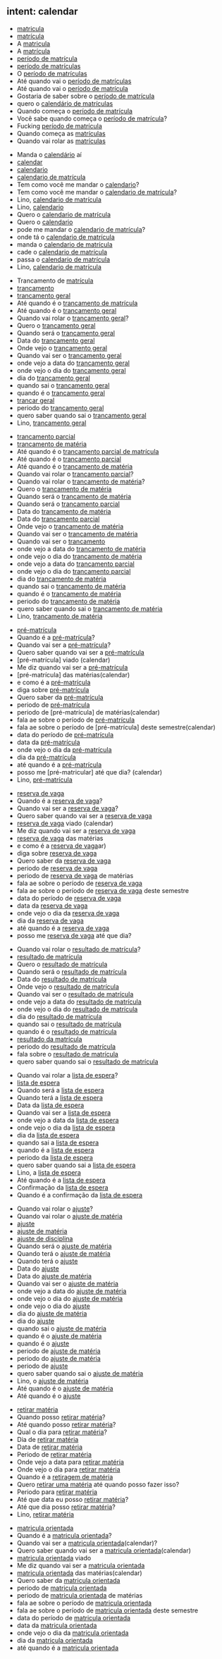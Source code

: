 ## intent: calendar
<!-- matricula -->
- [matricula](calendar)
- [matrícula](calendar)
- A [matricula](calendar)
- A [matrícula](calendar)
- [período de matrícula](calendar)
- [período de matrículas](calendar)
- O [período de matrículas](calendar)
- Até quando vai o [período de matrículas](calendar)
- Até quando vai o [período de matrícula](calendar)
- Gostaria de saber sobre o [período de matrícula](calendar)
- quero o [calendário de matrículas](calendar)
- Quando começa o [período de matrícula](calendar)
- Você sabe quando começa o [período de matrícula](calendar)?
- Fucking [período de matrícula](calendar)
- Quando começa as [matrículas](calendar)
- Quando vai rolar as [matrículas](calendar)
<!--calendario de matricula -->
- Manda o [calendário](calendar) aí
- [calendar](calendar)
- [calendario](calendar)
- [calendario de matrícula](calendar)
- Tem como você me mandar o [calendario](calendar)?
- Tem como você me mandar o [calendario de matrícula](calendar)?
- Lino, [calendario de matrícula](calendar)
- Lino, [calendario](calendar)
- Quero o [calendario de matrícula](calendar)
- Quero o [calendario](calendar)
- pode me mandar o [calendario de matrícula](calendar)?
- onde tá o [calendario de matrícula](calendar)
- manda o [calendario de matrícula](calendar)
- cade o [calendario de matrícula](calendar)
- passa o [calendario de matrícula](calendar)
- Lino, [calendario de matrícula](calendar)
<!-- trancamento geral -->
- Trancamento de [matrícula](calendar)
- [trancamento](calendar)
- [trancamento geral](calendar)
- Até quando é o [trancamento de matrícula](calendar)
- Até quando é o [trancamento geral](calendar)
- Quando vai rolar o [trancamento geral](calendar)?
- Quero o [trancamento geral](calendar)
- Quando será o [trancamento geral](calendar)
- Data do [trancamento geral](calendar)
- Onde vejo o [trancamento geral](calendar)
- Quando vai ser o [trancamento geral](calendar)
- onde vejo a data do [trancamento geral](calendar)
- onde vejo o dia do [trancamento geral](calendar)
- dia do [trancamento geral](calendar)
- quando sai o [trancamento geral](calendar)
- quando é o [trancamento geral](calendar)
- [trancar geral](calendar)
- periodo do [trancamento geral](calendar)
- quero saber quando sai o [trancamento geral](calendar)
- Lino, [trancamento geral](calendar)
<!-- trancamento parcial -->
- [trancamento parcial](calendar)
- [trancamento de matéria](calendar)
- Até quando é o [trancamento parcial de matrícula](calendar)
- Até quando é o [trancamento parcial](calendar)
- Até quando é o [trancamento de matéria](calendar)
- Quando vai rolar o [trancamento parcial](calendar)?
- Quando vai rolar o [trancamento de matéria](calendar)?
- Quero o [trancamento de matéria](calendar)
- Quando será o [trancamento de matéria](calendar)
- Quando será o [trancamento parcial](calendar)
- Data do [trancamento de matéria](calendar)
- Data do [trancamento parcial](calendar)
- Onde vejo o [trancamento de matéria](calendar)
- Quando vai ser o [trancamento de matéria](calendar)
- Quando vai ser o [trancamento](calendar)
- onde vejo a data do [trancamento de matéria](calendar)
- onde vejo o dia do [trancamento de matéria](calendar)
- onde vejo a data do [trancamento parcial](calendar)
- onde vejo o dia do [trancamento parcial](calendar)
- dia do [trancamento de matéria](calendar)
- quando sai o [trancamento de matéria](calendar)
- quando é o [trancamento de matéria](calendar)
- periodo do [trancamento de matéria](calendar)
- quero saber quando sai o [trancamento de matéria](calendar)
- Lino, [trancamento de matéria](calendar)
<!-- pré-matrícula -->
- [pré-matrícula](calendar)
- Quando é a [pré-matrícula](calendar)?
- Quando vai ser a [pré-matrícula](calendar)?
- Quero saber quando vai ser a [pré-matrícula](calendar)
- [pré-matrícula] viado (calendar)
- Me diz quando vai ser a [pré-matrícula](calendar)
- [pré-matrícula] das matérias(calendar)
- e como é a [pré-matrícula](calendar)
- diga sobre [pré-matrícula](calendar)
- Quero saber da [pré-matrícula](calendar)
- periodo de [pré-matrícula](calendar)
- periodo de [pré-matrícula] de matérias(calendar)
- fala ae sobre o período de [pré-matrícula](calendar)
- fala ae sobre o período de [pré-matrícula] deste semestre(calendar)
- data do período de [pré-matrícula](calendar)
- data da [pré-matrícula](calendar)
- onde vejo o dia da [pré-matrícula](calendar)
- dia da [pré-matrícula](calendar)
- até quando é a [pré-matrícula](calendar)
- posso me [pré-matricular] até que dia? (calendar)
- Lino, [pré-matrícula](calendar)
<!-- reserva de vaga -->
- [reserva de vaga](calendar)
- Quando é a [reserva de vaga](calendar)?
- Quando vai ser a [reserva de vaga](calendar)?
- Quero saber quando vai ser a [reserva de vaga](calendar)
- [reserva de vaga](calendar) viado (calendar)
- Me diz quando vai ser a [reserva de vaga](calendar)
- [reserva de vaga](calendar) das matérias
- e como é a [reserva de vaga](calendar)ar)
- diga sobre [reserva de vaga](calendar)
- Quero saber da [reserva de vaga](calendar)
- periodo de [reserva de vaga](calendar)
- periodo de [reserva de vaga](calendar) de matérias
- fala ae sobre o período de [reserva de vaga](calendar)
- fala ae sobre o período de [reserva de vaga](calendar) deste semestre
- data do período de [reserva de vaga](calendar)
- data da [reserva de vaga](calendar)
- onde vejo o dia da [reserva de vaga](calendar)
- dia da [reserva de vaga](calendar)
- até quando é a [reserva de vaga](calendar)
- posso me [reserva de vaga](calendar) até que dia?
<!-- resultado de matrícula -->
- Quando vai rolar o [resultado de matrícula](calendar)?
- [resultado de matrícula](calendar)
- Quero o [resultado de matrícula](calendar)
- Quando será o [resultado de matrícula](calendar)
- Data do [resultado de matrícula](calendar)
- Onde vejo o [resultado de matrícula](calendar)
- Quando vai ser o [resultado de matrícula](calendar)
- onde vejo a data do [resultado de matrícula](calendar)
- onde vejo o dia do [resultado de matrícula](calendar)
- dia do [resultado de matrícula](calendar)
- quando sai o [resultado de matrícula](calendar)
- quando é o [resultado de matrícula](calendar)
- [resultado da matrícula](calendar)
- periodo do [resultado de matrícula](calendar)
- fala sobre o [resultado de matrícula](calendar)
- quero saber quando sai o [resultado de matrícula](calendar)
<!-- lista de espera -->
- Quando vai rolar a [lista de espera](calendar)?
- [lista de espera](calendar)
- Quando será a [lista de espera](calendar)
- Quando terá a [lista de espera](calendar)
- Data da [lista de espera](calendar)
- Quando vai ser a [lista de espera](calendar)
- onde vejo a data da [lista de espera](calendar)
- onde vejo o dia da [lista de espera](calendar)
- dia da [lista de espera](calendar)
- quando sai a [lista de espera](calendar)
- quando é a [lista de espera](calendar)
- periodo da [lista de espera](calendar)
- quero saber quando sai a [lista de espera](calendar)
- Lino, a [lista de espera](calendar)
- Até quando é a [lista de espera](calendar)
- Confirmação da [lista de espera](calendar)
- Quando é a confirmação da [lista de espera](calendar)
<!-- ajuste -->
- Quando vai rolar o [ajuste](calendar)?
- Quando vai rolar o [ajuste de matéria](calendar)
- [ajuste](calendar)
- [ajuste de matéria](calendar)
- [ajuste de disciplina](calendar)
- Quando será o [ajuste de matéria](calendar)
- Quando terá o [ajuste de matéria](calendar)
- Quando terá o [ajuste](calendar)
- Data do [ajuste](calendar)
- Data do [ajuste de matéria](calendar)
- Quando vai ser o [ajuste de matéria](calendar)
- onde vejo a data do [ajuste de matéria](calendar)
- onde vejo o dia do [ajuste de matéria](calendar)
- onde vejo o dia do [ajuste](calendar)
- dia do [ajuste de matéria](calendar)
- dia do [ajuste](calendar)
- quando sai o [ajuste de matéria](calendar)
- quando é o [ajuste de matéria](calendar)
- quando é o [ajuste](calendar)
- periodo de [ajuste de matéria](calendar)
- periodo do [ajuste de matéria](calendar)
- periodo de [ajuste](calendar)
- quero saber quando sai o [ajuste de matéria](calendar)
- Lino, o [ajuste de matéria](calendar)
- Até quando é o [ajuste de matéria](calendar)
- Até quando é o [ajuste](calendar)
<!-- retirar matéria -->
- [retirar matéria](calendar)
- Quando posso [retirar matéria](calendar)?
- Até quando posso [retirar matéria](calendar)?
- Qual o dia para [retirar matéria](calendar)?
- Dia de [retirar matéria](calendar)
- Data de [retirar matéria](calendar)
- Periodo de [retirar matéria](calendar)
- Onde vejo a data para [retirar matéria](calendar)
- Onde vejo o dia para [retirar matéria](calendar)
- Quando é a [retiragem de matéria](calendar)
- Quero [retirar uma matéria](calendar) até quando posso fazer isso?
- Periodo para [retirar matéria](calendar)
- Até que data eu posso [retirar matéria](calendar)?
- Até que dia posso [retirar matéria](calendar)?
- Lino, [retirar matéria](calendar)
<!-- matrícula orientada -->
- [matricula orientada](calendar)
- Quando é a [matricula orientada](calendar)?
- Quando vai ser a [matricula orientada](calendar)(calendar)?
- Quero saber quando vai ser a [matricula orientada](calendar)(calendar)
- [matricula orientada](calendar) viado
- Me diz quando vai ser a [matricula orientada](calendar)
- [matricula orientada](calendar) das matérias(calendar)
- Quero saber da [matricula orientada](calendar)
- periodo de [matricula orientada](calendar)
- periodo de [matricula orientada](calendar) de matérias
- fala ae sobre o período de [matricula orientada](calendar)
- fala ae sobre o período de [matricula orientada](calendar) deste semestre
- data do período de [matricula orientada](calendar)
- data da [matricula orientada](calendar)
- onde vejo o dia da [matricula orientada](calendar)
- dia da [matricula orientada](calendar)
- até quando é a [matricula orientada](calendar)